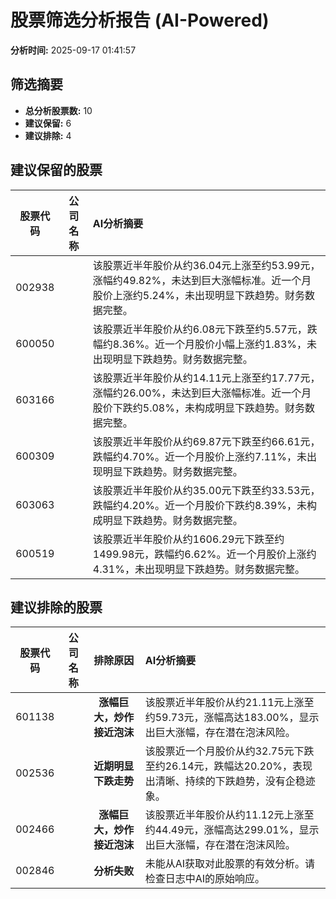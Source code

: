 # 股票筛选分析报告 (AI-Powered)

**分析时间:** 2025-09-17 01:41:57

## 筛选摘要

- **总分析股票数:** 10
- **建议保留:** 6
- **建议排除:** 4

## 建议保留的股票

| 股票代码 | 公司名称 | AI分析摘要 |
|:---:|:---:|:---|
| 002938 |  | 该股票近半年股价从约36.04元上涨至约53.99元，涨幅约49.82%，未达到巨大涨幅标准。近一个月股价上涨约5.24%，未出现明显下跌趋势。财务数据完整。 |
| 600050 |  | 该股票近半年股价从约6.08元下跌至约5.57元，跌幅约8.36%。近一个月股价小幅上涨约1.83%，未出现明显下跌趋势。财务数据完整。 |
| 603166 |  | 该股票近半年股价从约14.11元上涨至约17.77元，涨幅约26.00%，未达到巨大涨幅标准。近一个月股价下跌约5.08%，未构成明显下跌趋势。财务数据完整。 |
| 600309 |  | 该股票近半年股价从约69.87元下跌至约66.61元，跌幅约4.70%。近一个月股价上涨约7.11%，未出现明显下跌趋势。财务数据完整。 |
| 603063 |  | 该股票近半年股价从约35.00元下跌至约33.53元，跌幅约4.20%。近一个月股价下跌约8.39%，未构成明显下跌趋势。财务数据完整。 |
| 600519 |  | 该股票近半年股价从约1606.29元下跌至约1499.98元，跌幅约6.62%。近一个月股价上涨约4.31%，未出现明显下跌趋势。财务数据完整。 |

## 建议排除的股票

| 股票代码 | 公司名称 | 排除原因 | AI分析摘要 |
|:---:|:---:|:---:|:---|
| 601138 |  | **涨幅巨大，炒作接近泡沫** | 该股票近半年股价从约21.11元上涨至约59.73元，涨幅高达183.00%，显示出巨大涨幅，存在潜在泡沫风险。 |
| 002536 |  | **近期明显下跌走势** | 该股票近一个月股价从约32.75元下跌至约26.14元，跌幅达20.20%，表现出清晰、持续的下跌趋势，没有企稳迹象。 |
| 002466 |  | **涨幅巨大，炒作接近泡沫** | 该股票近半年股价从约11.12元上涨至约44.49元，涨幅高达299.01%，显示出巨大涨幅，存在潜在泡沫风险。 |
| 002846 |  | **分析失败** | 未能从AI获取对此股票的有效分析。请检查日志中AI的原始响应。 |
